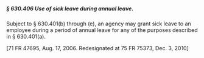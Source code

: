 ##### § 630.406 Use of sick leave during annual leave. #####

Subject to § 630.401(b) through (e), an agency may grant sick leave to an employee during a period of annual leave for any of the purposes described in § 630.401(a).

[71 FR 47695, Aug. 17, 2006. Redesignated at 75 FR 75373, Dec. 3, 2010]